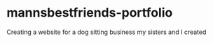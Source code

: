 # mannsbestfriends-portfolio
Creating a website for a dog sitting business my sisters and I created
